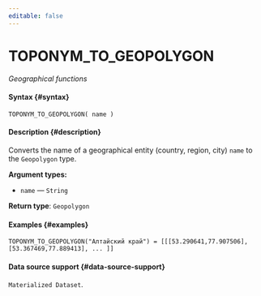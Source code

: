 ```yaml
---
editable: false
---
```


# TOPONYM_TO_GEOPOLYGON

_Geographical functions_

#### Syntax {#syntax}


```
TOPONYM_TO_GEOPOLYGON( name )
```

#### Description {#description}
Converts the name of a geographical entity (country, region, city) `name` to the `Geopolygon` type.

**Argument types:**
- `name` — `String`


**Return type**: `Geopolygon`

#### Examples {#examples}

```
TOPONYM_TO_GEOPOLYGON("Алтайский край") = [[[53.290641,77.907506],[53.367469,77.889413], ... ]]
```


#### Data source support {#data-source-support}

`Materialized Dataset`.
